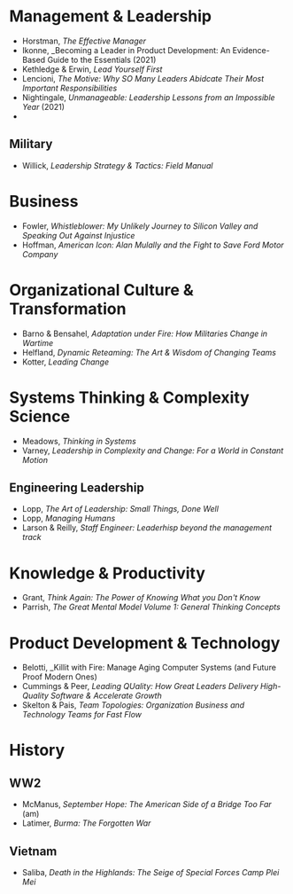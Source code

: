 # Management & Leadership
- Horstman, _The Effective Manager_
- Ikonne, _Becoming a Leader in Product Development: An Evidence-Based Guide to the Essentials (2021)
- Kethledge & Erwin, _Lead Yourself First_
- Lencioni, _The Motive: Why SO Many Leaders Abidcate Their Most Important Responsibilities_ 
- Nightingale, _Unmanageable: Leadership Lessons from an Impossible Year_ (2021)
- 

## Military 
- Willick, _Leadership Strategy & Tactics: Field Manual_

# Business 
- Fowler, _Whistleblower: My Unlikely Journey to Silicon Valley and Speaking Out Against Injustice_
- Hoffman, _American Icon: Alan Mulally and the Fight to Save Ford Motor Company_

# Organizational Culture & Transformation
- Barno & Bensahel, _Adaptation under Fire: How Militaries Change in Wartime_
- Helfland, _Dynamic Reteaming: The Art & Wisdom of Changing Teams_
- Kotter, _Leading Change_

# Systems Thinking & Complexity Science
- Meadows, _Thinking in Systems_
- Varney, _Leadership in Complexity and Change: For a World in Constant Motion_

## Engineering Leadership
- Lopp, _The Art of Leadership: Small Things, Done Well_
- Lopp, _Managing Humans_
- Larson & Reilly, _Staff Engineer: Leaderhisp beyond the management track_

# Knowledge & Productivity
- Grant, _Think Again: The Power of Knowing What you Don't Know_
- Parrish, _The Great Mental Model Volume 1: General Thinking Concepts_

# Product Development & Technology
- Belotti, _Killit with Fire: Manage Aging Computer Systems (and Future Proof Modern Ones)
- Cummings & Peer, _Leading QUality: How Great Leaders Delivery High-Quality Software & Accelerate Growth_
- Skelton & Pais, _Team Topologies: Organization Business and Technology Teams for Fast Flow_

# History
## WW2
- McManus, _September Hope: The American Side of a Bridge Too Far_ (am)
- Latimer, _Burma: The Forgotten War_ 

## Vietnam
- Saliba, _Death in the Highlands: The Seige of Special Forces Camp Plei Mei_
